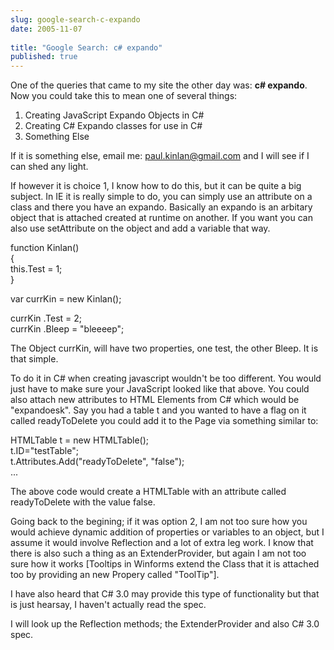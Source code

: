 ```yaml
---
slug: google-search-c-expando
date: 2005-11-07
 
title: "Google Search: c# expando"
published: true
---
```

One of the queries that came to my site the other day was: <strong>c# expando</strong>. Now you could take this to mean one of several things:<br /><ol>
<li>Creating JavaScript Expando Objects in C#</li>
<li>Creating C# Expando classes for use in C#</li>
<li>Something Else</li>
</ol><p>If it is something else, email me: <a href="mailto:paul.kinlan@gmail.com">paul.kinlan@gmail.com</a> and I will see if I can shed any light.</p><p>If however it is choice 1, I know how to do this, but it can be quite a big subject. In IE it is really simple to do, you can simply use an attribute on a class and there you have an expando. Basically an expando is an arbitary object that is attached created at runtime on another. If you want you can also use setAttribute on the object and add a variable that way.</p><p>function Kinlan()<br />{<br />this.Test = 1;<br />}<p />var currKin = new Kinlan();</p><p>currKin .Test = 2;<br />currKin .Bleep = "bleeeep";</p><p>The Object currKin, will have two properties, one test, the other Bleep. It is that simple.</p><p>To do it in C# when creating javascript wouldn't be too different. You would just have to make sure your JavaScript looked like that above. You could also attach new attributes to HTML Elements from C# which would be "expandoesk". Say you had a table t and you wanted to have a flag on it called readyToDelete you could add it to the Page via something similar to:</p><p>HTMLTable t = new HTMLTable();<br />t.ID="testTable";<br />t.Attributes.Add("readyToDelete", "false");<br />...</p><p>The above code would create a HTMLTable with an attribute called readyToDelete with the value false.</p><p>Going back to the begining; if it was option 2, I am not too sure how you would achieve dynamic addition of properties or variables to an object, but I assume it would involve Reflection and a lot of extra leg work. I know that there is also such a thing as an ExtenderProvider, but again I am not too sure how it works [Tooltips in Winforms extend the Class that it is attached too by providing an new Propery called "ToolTip"].</p><p>I have also heard that C# 3.0 may provide this type of functionality but that is just hearsay, I haven't actually read the spec.</p><p>I will look up the Reflection methods; the ExtenderProvider and also C# 3.0 spec.</p><p />

